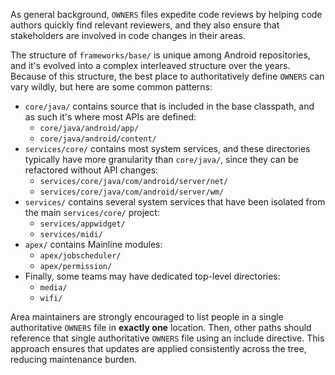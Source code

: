 As general background, `OWNERS` files expedite code reviews by helping code
authors quickly find relevant reviewers, and they also ensure that stakeholders
are involved in code changes in their areas.

The structure of `frameworks/base/` is unique among Android repositories, and
it's evolved into a complex interleaved structure over the years.  Because of
this structure, the best place to authoritatively define `OWNERS` can vary
wildly, but here are some common patterns:

* `core/java/` contains source that is included in the base classpath, and as
such it's where most APIs are defined:
  * `core/java/android/app/`
  * `core/java/android/content/`
* `services/core/` contains most system services, and these directories
typically have more granularity than `core/java/`, since they can be refactored
without API changes:
  * `services/core/java/com/android/server/net/`
  * `services/core/java/com/android/server/wm/`
* `services/` contains several system services that have been isolated from the
main `services/core/` project:
  * `services/appwidget/`
  * `services/midi/`
* `apex/` contains Mainline modules:
  * `apex/jobscheduler/`
  * `apex/permission/`
* Finally, some teams may have dedicated top-level directories:
  * `media/`
  * `wifi/`

Area maintainers are strongly encouraged to list people in a single
authoritative `OWNERS` file in **exactly one** location.  Then, other paths
should reference that single authoritative `OWNERS` file using an include
directive.  This approach ensures that updates are applied consistently across
the tree, reducing maintenance burden.
